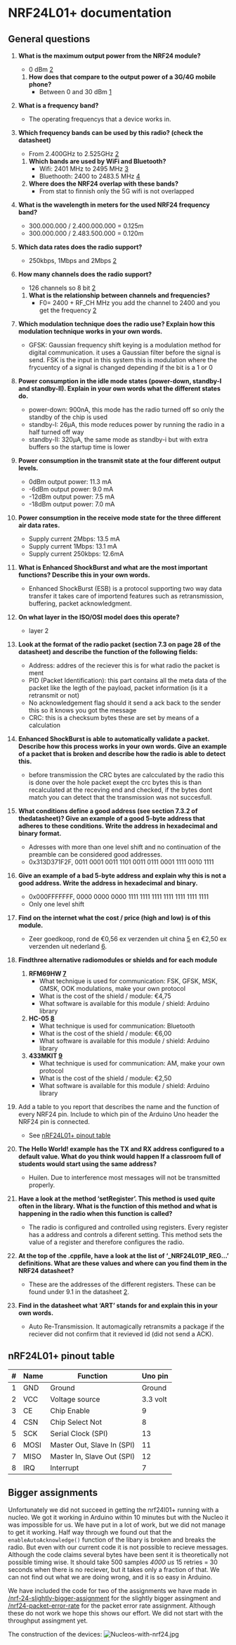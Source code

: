 # NRF24L01+ documentation

## General questions

1. **What is the maximum output power from the NRF24 module?**
	- 0 dBm [2]
	1. **How does that compare to the output power of a 3G/4G mobile phone?**
		- Between 0 and 30 dBm [1]

2. **What is a frequency band?**
	* The operating frequencys that a device works in.

3. **Which frequency bands can be used by this radio? (check the datasheet)**
	* From 2.400GHz to 2.525GHz [2]
	1. **Which bands are used by WiFi and Bluetooth?**
		- Wifi: 2401 MHz to 2495 MHz [3]
		- Bluethooth: 2400 to 2483.5 MHz [4]
	2. **Where does the NRF24 overlap with these bands?**
		- From stat to  finnish only the 5G wifi is not overlapped

4. **What is the wavelength in meters for the used NRF24 frequency band?**
	- 300.000.000 / 2.400.000.000 = 0.125m
	- 300.000.000 / 2.483.500.000 = 0.120m

5. **Which data rates does the radio support?**
	- 250kbps, 1Mbps and 2Mbps [2]

6. **How many channels does the radio support?**
	- 126 channels so 8 bit [2]
	1. **What is the relationship between channels and frequencies?**
		- F0= 2400 + RF_CH MHz you add the channel to 2400 and you get the frequency [2]

7. **Which modulation technique does the radio use? Explain how this modulation technique works in your own words.**
	- GFSK: Gaussian frequency shift keying is a modulation method for digital communication. it uses a Gaussian filter before the signal is send. FSK is the input in this system this is modulation where the frycuentcy of a signal is changed depending if the bit is a 1 or 0
 
8. **Power consumption in the idle mode states (power-down, standby-I and standby-II). Explain in your own words what the different states do.**
	- power-down: 900nA, this mode has the radio turned off so only the standby of the chip is used
	- standby-I: 26µA, this mode reduces power by running the radio in a half turned off way
	- standby-II: 320µA, the same mode as standby-i but with extra buffers so the startup time is lower

9. **Power consumption in the transmit state at the four different output levels.**
	- 0dBm output power: 11.3 mA
	- -6dBm output power: 9.0 mA
	- -12dBm output power: 7.5 mA
	- -18dBm output power: 7.0 mA
10. **Power consumption in the receive mode state for the three different air data rates.**
	- Supply current 2Mbps: 13.5 mA
	- Supply current 1Mbps: 13.1 mA
	- Supply current 250kbps: 12.6mA

11. **What is Enhanced ShockBurst and what are the most important functions? Describe this in your own words.**
	- Enhanced ShockBurst (ESB) is a protocol supporting two way data transfer it takes care of importend features such as retransmission, buffering, packet acknowledgment.

12. **On what layer in the ISO/OSI model does this operate?**
	- layer 2

13. **Look at the format of the radio packet (section 7.3 on page 28 of the datasheet) and describe the function of the following fields:**
	- Address: addres of the reciever this is for what radio the packet is ment
	- PID (Packet Identification): this part contains all the meta data of the packet like the legth of the payload, packet information (is it a retransmit or not)
	- No acknowledgement flag  should it send a ack back to the sender this so it knows you got the message
	- CRC: this is a checksum bytes these are set by means of a calculation 

14. **Enhanced ShockBurst is able to automatically validate a packet. Describe how this process works in your own words. Give an example of a packet that is broken and describe how the radio is able to detect this.**
	- before transmission the CRC bytes are calcculated by the radio this is done over the hole packet exept the crc bytes this is than recalculated at the receving end and checked, if the bytes dont match you can detect that the transmission was not succesfull.

15. **What conditions define a good address (see section 7.3.2 of thedatasheet)? Give an example of a good 5-byte address that adheres to these conditions. Write the address in hexadecimal and binary format.**
    - Adresses with more than one level shift and no continuation of the preamble can be considered good addresses.
    - 0x313D371F2F, 0011 0001 0011 1101 0011 0111 0001 1111 0010 1111

16. **Give an example of a bad 5-byte address and explain why this is not a good address. Write the address in hexadecimal and binary.**
    - 0x000FFFFFFF, 0000 0000 0000 1111 1111 1111 1111 1111 1111 1111
    - Only one level shift

17. **Find on the internet what the cost / price (high and low) is of this module.**
    - Zeer goedkoop, rond de €0,56 ex verzenden uit china [5] en €2,50 ex verzenden uit nederland [6].

18. **Findthree alternative radiomodules or shields and for each module**
    1. **RFM69HW [7]**
        - What technique is used for communication: FSK, GFSK, MSK, GMSK, OOK modulations, make your own protocol
        - What is the cost of the shield / module: €4,75
        - What software is available for this module / shield: Arduino library
    2. **HC-05 [8]**
        - What technique is used for communication: Bluetooth
        - What is the cost of the shield / module: €6,00
        - What software is available for this module / shield: Arduino library
    3. **433MKIT [9]**
        - What technique is used for communication: AM, make your own protocol
        - What is the cost of the shield / module: €2,50
        - What software is available for this module / shield: Arduino library

19. Add a table to you report that describes the name and the function of every NRF24 pin. Include to which pin of the Arduino Uno header the NRF24 pin is connected.
	- See [nRF24L01+ pinout table](#nRF24L01+-pinout-table)

20. **The Hello World! example has the TX and RX address configured to a default value. What do you think would happen If a classroom full of students would start using the same address?**
    - Huilen. Due to interference most messages will not be transmitted properly.

21. **Have a look at the method ‘setRegister’. This method is used quite often in the library. What is the function of this method and what is happening in the radio when this function is called?**
    - The radio is configured and controlled using registers. Every register has a address and controls a diferent setting. This method sets the value of a register and therefore configures the radio.

22. **At the top of the .cppfile, have a look at the list of ‘_NRF24L01P_REG...’ definitions. What are these values and where can you find them in the NRF24 datasheet?**
    - These are the addresses of the different registers. These can be found under 9.1 in the datasheet [2].

23. **Find in the datasheet what ‘ART’ stands for and explain this in your own words.**
    - Auto Re-Transmission. It automagically retransmits a package if the reciever did not confirm that it revieved id (did not send a ACK).

## nRF24L01+ pinout table

| # | Name | Function                   | Uno pin  |
|---|------|----------------------------|----------|
| 1 | GND  | Ground                     | Ground   |
| 2 | VCC  | Voltage source             | 3.3 volt |
| 3 | CE   | Chip Enable                | 9        |
| 4 | CSN  | Chip Select Not            | 8        |
| 5 | SCK  | Serial Clock (SPI)         | 13       |
| 6 | MOSI | Master Out, Slave In (SPI) | 11       |
| 7 | MISO | Master In, Slave Out (SPI) | 12       |
| 8 | IRQ  | Interrupt                  | 7        |

## Bigger assignments

Unfortunately we did not succeed in getting the nrf24l01+ running with a nucleo. We got it working in Arduino within 10 minutes but with the Nucleo it was impossible for us. We have put in a lot of work, but we did not manage to get it working. Half way through we found out that the `enableAutoAcknowledge()` function of the libary is broken and breaks the radio. But even with our current code it is not possible to recieve messages. Although the code claims several bytes have been sent it is theoretically not possible timing wise. It should take 500 samples *4000 us* 15 retries = 30 seconds when there is no reciever, but it takes only a fraction of that. We can not find out what we are doing wrong, and it is so easy in Arduino.

We have included the code for two of the assignments we have made in [/nrf-24-slightly-bigger-assignment](https://github.com/RubenSmit/wireless-communication/tree/main/nrf24-slightly-bigger-assignment) for the slightly bigger assingment and [/nrf24-packet-error-rate](https://github.com/RubenSmit/wireless-communication/tree/main/nrf24-packet-error-rate/PacketErrorRAte) for the packet error rate assignment. Although these do not work we hope this shows our effort. We did not start with the throughput assingment yet.

The construction of the devices:
![Nucleos-with-nrf24.jpg](Nucleos-with-nrf24.jpg)

[1]: https://oem.bmj.com/content/61/9/769
[2]: https://www.nordicsemi.com/-/media/DocLib/Other/Product_Spec/nRF24L01PPSv10.pdf
[3]: https://en.wikipedia.org/wiki/List_of_WLAN_channels#2.4_GHz_(802.11b/g/n/ax)
[4]: https://www.bluetooth.com/learn-about-bluetooth/key-attributes/range/#:~:text=Bluetooth%C2%AE%20technology%20uses%20the,for%20low%2Dpower%20wireless%20connectivity.
[5]: https://www.aliexpress.com/item/32501134468.html?spm=a2g0o.productlist.0.0.3d76793aWupHIM&algo_pvid=80882da0-47b8-4da3-88bc-fdefecfd0a09&algo_expid=80882da0-47b8-4da3-88bc-fdefecfd0a09-2&btsid=0b0a187916116881340081465e4f23&ws_ab_test=searchweb0_0,searchweb201602_,searchweb201603_
[6]: https://www.tinytronics.nl/shop/nl/communicatie/rf/nrf24l01-wireless-module-zwart
[7]: https://www.tinytronics.nl/shop/nl/communicatie/rf/hoperf-rfm69hw-433mhz-rf-transceiver-high-power
[8]: https://www.tinytronics.nl/shop/nl/communicatie/bluetooth/bluetooth-hc-05-module-rf-transceiver-master-en-slave
[9]: https://www.tinytronics.nl/shop/nl/communicatie/rf/433mhz-rf-transmitter-en-receiver-link-kit
